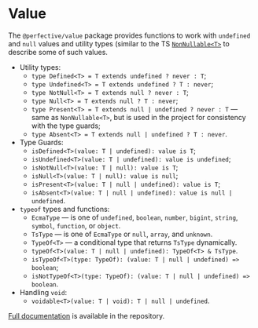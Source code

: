 # Value

The `@perfective/value` package provides functions to work with `undefined` and `null` values
and utility types
(similar to the TS [`NonNullable<T>`](https://www.typescriptlang.org/docs/handbook/utility-types.html#nonnullablet)
to describe some of such values.

* Utility types:
    * `type Defined<T> = T extends undefined ? never : T`;
    * `type Undefined<T> = T extends undefined ? T : never`;
    * `type NotNull<T> = T extends null ? never : T`;
    * `type Null<T> = T extends null ? T : never`;
    * `type Present<T> = T extends null | undefined ? never : T`
    — same as `NonNullable<T>`, but is used in the project for consistency with the type guards;
    * `type Absent<T> = T extends null | undefined ? T : never`.
* Type Guards:
    * `isDefined<T>(value: T | undefined): value is T`;
    * `isUndefined<T>(value: T | undefined): value is undefined`;
    * `isNotNull<T>(value: T | null): value is T`;
    * `isNull<T>(value: T | null): value is null`;
    * `isPresent<T>(value: T | null | undefined): value is T`;
    * `isAbsent<T>(value: T | null | undefined): value is null | undefined`.
* `typeof` types and functions:
    * `EcmaType`
    — is one of `undefined`, `boolean`, `number`, `bigint`, `string`, `symbol`, `function`, or `object`.
    * `TsType`
    — is one of `EcmaType` or `null`, `array`, and `unknown`.
    * `TypeOf<T>`
    — a conditional type that returns `TsType` dynamically.
    * `typeOf<T>(value: T | null | undefined): TypeOf<T> & TsType`.
    * `isTypeOf<T>(type: TypeOf): (value: T | null | undefined) => boolean`;
    * `isNotTypeOf<T>(type: TypeOf): (value: T | null | undefined) => boolean`.
* Handling `void`:
    * `voidable<T>(value: T | void): T | null | undefined`.


[Full documentation](https://github.com/perfective/js/blob/master/packages/value/README.adoc) 
is available in the repository.
